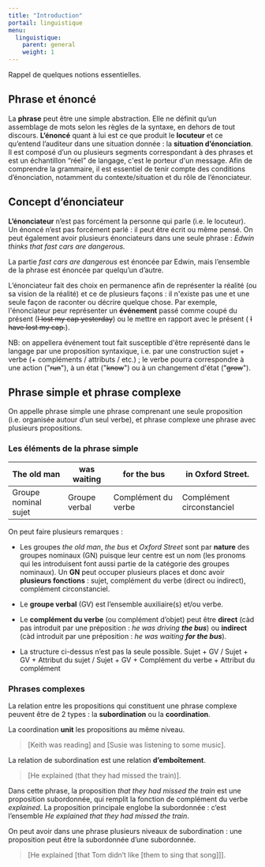 ```yaml
---
title: "Introduction"
portail: linguistique
menu:
  linguistique:
    parent: general
    weight: 1
---
```


Rappel de quelques notions essentielles.

## Phrase et énoncé

La **phrase** peut être une simple abstraction. Elle ne définit qu’un assemblage de mots selon les règles de la syntaxe, en dehors de tout discours. **L’énoncé** quant à lui est ce que produit le **locuteur** et ce qu’entend l’auditeur dans une situation donnée : la **situation d’énonciation**. Il est composé d’un ou plusieurs segments correspondant à des phrases et est un échantillon “réel” de langage, c'est le porteur d'un message. Afin de comprendre la grammaire, il est essentiel de tenir compte des conditions d’énonciation, notamment du contexte/situation et du rôle de l’énonciateur.


## Concept d’énonciateur

**L’énonciateur** n’est pas forcément la personne qui parle (i.e. le locuteur). Un énoncé n’est pas forcément parlé : il peut être écrit ou même pensé. On peut également avoir plusieurs énonciateurs dans une seule phrase : *Edwin thinks that fast cars are dangerous.*

La partie *fast cars are dangerous* est énoncée par Edwin, mais l’ensemble de la phrase est énoncée par quelqu’un d’autre.

L’énonciateur fait des choix en permanence afin de représenter la réalité (ou sa vision de la réalité) et ce de plusieurs façons : il n'existe pas une et une seule façon de raconter ou décrire quelque chose. Par exemple, l'énonciateur peur représenter un **événement** passé comme coupé du présent (~~I lost my cap yesterday~~) ou le mettre en rapport avec le présent ( ~~I have lost my cap.~~).

NB: on appellera événement tout fait susceptible d'être représenté dans le langage par une proposition syntaxique, i.e. par une construction sujet + verbe (+ compléments / attributs / etc.) ; le verbe pourra correspondre à une action ("~~run~~"), à un état ("~~know~~") ou à un changement d'état ("~~grow~~").


## Phrase simple et phrase complexe

On appelle phrase simple une phrase comprenant une seule proposition (i.e. organisée autour d’un seul verbe), et phrase complexe une phrase avec plusieurs propositions.

### Les éléments de la phrase simple

The old man          | was waiting   | for the bus         | in Oxford Street.
-------------------- | ------------- | ------------------- | ---
Groupe nominal sujet | Groupe verbal | Complément du verbe | Complément circonstanciel


On peut faire plusieurs remarques :

-   Les groupes *the old man*, *the bus* et *Oxford Street* sont par **nature** des groupes nominaux (GN) puisque leur centre est un nom (les pronoms qui les introduisent font aussi partie de la catégorie des groupes nominaux). Un **GN** peut occuper plusieurs places et donc avoir **plusieurs fonctions** : sujet, complément du verbe (direct ou indirect), complément circonstanciel.

-   Le **groupe verbal** (GV) est l’ensemble auxiliaire(s) et/ou verbe.

-   Le **complément du verbe** (ou complément d’objet) peut être **direct** (càd pas introduit par une préposition : *he was driving __the bus__*) ou **indirect** (càd introduit par une préposition : *he was waiting __for the bus__*).

-   La structure ci-dessus n’est pas la seule possible. Sujet + GV / Sujet + GV + Attribut du sujet / Sujet + GV + Complément du verbe + Attribut du complément

### Phrases complexes

La relation entre les propositions qui constituent une phrase complexe peuvent être de 2 types : la **subordination** ou la **coordination**.

La coordination **unit** les propositions au même niveau.

> [Keith was reading] and [Susie was listening to some music].

La relation de subordination est une relation **d’emboîtement**.

> [He explained (that they had missed the train)].

Dans cette phrase, la proposition *that they had missed the train* est une proposition subordonnée, qui remplit la fonction de complément du verbe *explained*. La proposition principale englobe la subordonnée : c’est l’ensemble *He explained that they had missed the train*.

On peut avoir dans une phrase plusieurs niveaux de subordination : une proposition peut être la subordonnée d’une subordonnée.

> [He explained [that Tom didn’t like [them to sing that song]]].